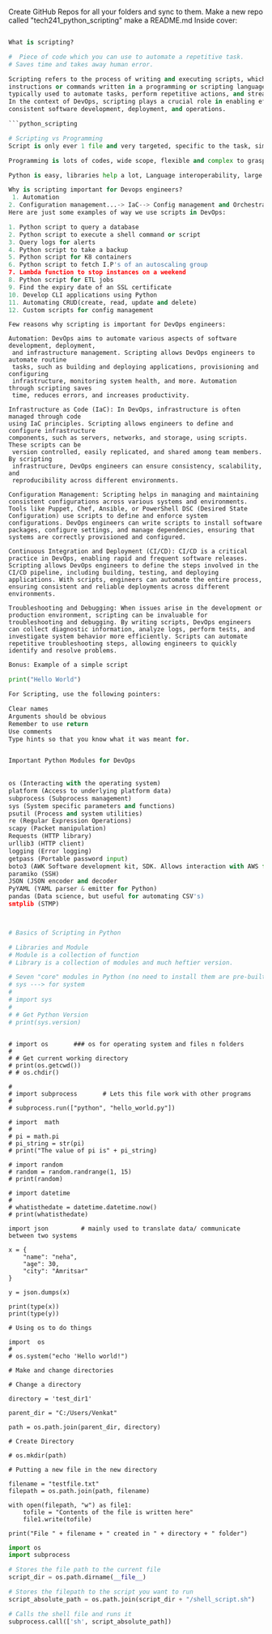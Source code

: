 Create GitHub Repos for all your folders and sync to them.
Make a new repo called "tech241_python_scripting"
make a README.md
Inside cover:

 ```python

What is scripting?

#  Piece of code which you can use to automate a repetitive task.
# Saves time and takes away human error.

 Scripting refers to the process of writing and executing scripts, which are sets of 
instructions or commands written in a programming or scripting language. Scripts are 
typically used to automate tasks, perform repetitive actions, and streamline processes.
In the context of DevOps, scripting plays a crucial role in enabling efficient and
consistent software development, deployment, and operations.

```python_scripting

# Scripting vs Programming
Script is only ever 1 file and very targeted, specific to the task, simple to read, limited scope, written in high-level language(can be read and understood by humans)

Programming is lots of codes, wide scope, flexible and complex to grasp and low-level language(can only be read and understood by machines)

Python is easy, libraries help a lot, Language interoperability, large community, open source(lots of free plugins)
```
```python
Why is scripting important for Devops engineers?
 1. Automation
2. Configuration management...-> IaC--> Config management and Orchestration
Here are just some examples of way we use scripts in DevOps:

1. Python script to query a database
2. Python script to execute a shell command or script
3. Query logs for alerts
4. Python script to take a backup
5. Python script for K8 containers
6. Python script to fetch I.P's of an autoscaling group
7. Lambda function to stop instances on a weekend
8. Python script for ETL jobs
9. Find the expiry date of an SSL certificate
10. Develop CLI applications using Python
11. Automating CRUD(create, read, update and delete)
12. Custom scripts for config management
```

```
Few reasons why scripting is important for DevOps engineers:

Automation: DevOps aims to automate various aspects of software development, deployment,
 and infrastructure management. Scripting allows DevOps engineers to automate routine 
 tasks, such as building and deploying applications, provisioning and configuring 
 infrastructure, monitoring system health, and more. Automation through scripting saves 
 time, reduces errors, and increases productivity.

Infrastructure as Code (IaC): In DevOps, infrastructure is often managed through code 
using IaC principles. Scripting allows engineers to define and configure infrastructure
components, such as servers, networks, and storage, using scripts. These scripts can be
 version controlled, easily replicated, and shared among team members. By scripting 
 infrastructure, DevOps engineers can ensure consistency, scalability, and 
 reproducibility across different environments.

Configuration Management: Scripting helps in managing and maintaining consistent configurations across various systems and environments. Tools like Puppet, Chef, Ansible, or PowerShell DSC (Desired State Configuration) use scripts to define and enforce system configurations. DevOps engineers can write scripts to install software packages, configure settings, and manage dependencies, ensuring that systems are correctly provisioned and configured.

Continuous Integration and Deployment (CI/CD): CI/CD is a critical practice in DevOps, enabling rapid and frequent software releases. Scripting allows DevOps engineers to define the steps involved in the CI/CD pipeline, including building, testing, and deploying applications. With scripts, engineers can automate the entire process, ensuring consistent and reliable deployments across different environments.

Troubleshooting and Debugging: When issues arise in the development or production environment, scripting can be invaluable for troubleshooting and debugging. By writing scripts, DevOps engineers can collect diagnostic information, analyze logs, perform tests, and investigate system behavior more efficiently. Scripts can automate repetitive troubleshooting steps, allowing engineers to quickly identify and resolve problems.

```


 
```python
Bonus: Example of a simple script

print("Hello World")
```

```python
For Scripting, use the following pointers:

Clear names
Arguments should be obvious
Remember to use return
Use comments
Type hints so that you know what it was meant for.
```
```python

Important Python Modules for DevOps
    
    
os (Interacting with the operating system)
platform (Access to underlying platform data)
subprocess (Subprocess management)
sys (System specific parameters and functions)
psutil (Process and system utilities)
re (Regular Expression Operations)
scapy (Packet manipulation)
Requests (HTTP library)
urllib3 (HTTP client)
logging (Error logging)
getpass (Portable password input)
boto3 (AWK Software development kit, SDK. Allows interaction with AWS from Python)
paramiko (SSH)
JSON (JSON encoder and decoder
PyYAML (YAML parser & emitter for Python)
pandas (Data science, but useful for automating CSV's)
smtplib (STMP)
```
```python


# Basics of Scripting in Python

# Libraries and Module
# Module is a collection of function
# Library is a collection of modules and much heftier version.
```
```python
# Seven "core" modules in Python (no need to install them are pre-built)
# sys ---> for system
#
# import sys
#
# # Get Python Version
# print(sys.version)
```
```

# import os       ### os for operating system and files n folders
#
# # Get current working directory
# print(os.getcwd())
# # os.chdir()
```
```
#
# import subprocess       # Lets this file work with other programs
#
# subprocess.run(["python", "hello_world.py"])
```
```
# import  math
#
# pi = math.pi
# pi_string = str(pi)
# print("The value of pi is" + pi_string)
```

```
# import random
# random = random.randrange(1, 15)
# print(random)
```
```
# import datetime
#
# whatisthedate = datetime.datetime.now()
# print(whatisthedate)
```
```
import json         # mainly used to translate data/ communicate between two systems

x = {
    "name": "neha",
    "age": 30,
    "city": "Amritsar"
}

y = json.dumps(x)

print(type(x))
print(type(y))
```
```
# Using os to do things

import  os
#
# os.system("echo 'Hello world!")

# Make and change directories

# Change a directory

directory = 'test_dir1'

parent_dir = "C:/Users/Venkat"

path = os.path.join(parent_dir, directory)
```
```
# Create Directory

# os.mkdir(path)

# Putting a new file in the new directory

filename = "testfile.txt"
filepath = os.path.join(path, filename)

with open(filepath, "w") as file1:
    tofile = "Contents of the file is written here"
    file1.write(tofile)

print("File " + filename + " created in " + directory + " folder")
```
```python
import os
import subprocess

# Stores the file path to the current file
script_dir = os.path.dirname(__file__)

# Stores the filepath to the script you want to run
script_absolute_path = os.path.join(script_dir + "/shell_script.sh")

# Calls the shell file and runs it
subprocess.call(['sh', script_absolute_path])
```













